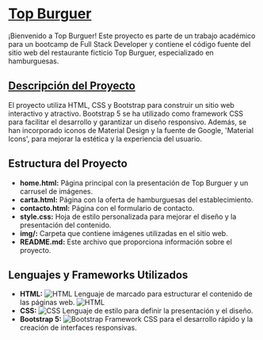 # <ins>Top Burguer</ins>

¡Bienvenido a Top Burguer! Este proyecto es parte de un trabajo académico para un bootcamp de Full Stack Developer y contiene el código fuente del sitio web del restaurante ficticio Top Burguer, especializado en hamburguesas.

## <ins> Descripción del Proyecto</ins>

El proyecto utiliza HTML, CSS y Bootstrap para construir un sitio web interactivo y atractivo. Bootstrap 5 se ha utilizado como framework CSS para facilitar el desarrollo y garantizar un diseño responsivo. Además, se han incorporado iconos de Material Design y la fuente de Google, 'Material Icons', para mejorar la estética y la experiencia del usuario.

## Estructura del Proyecto

- **home.html:** Página principal con la presentación de Top Burguer y un carrusel de imágenes.
- **carta.html:** Página con la oferta de hamburguesas del establecimiento.
- **contacto.html:** Página con el formulario de contacto.
- **style.css:** Hoja de estilo personalizada para mejorar el diseño y la presentación del contenido.
- **img/:** Carpeta que contiene imágenes utilizadas en el sitio web.
- **README.md:** Este archivo que proporciona información sobre el proyecto.

## Lenguajes y Frameworks Utilizados

- **HTML:** ![HTML](https://img.shields.io/badge/HTML-5-orange) Lenguaje de marcado para estructurar el contenido de las páginas web. ![HTML](https://camo.githubusercontent.com/166a4aef0c3e07286bb0fc1c5422b16a783de5a17bcd506d215b6dcb110b2d5e/68747470733a2f2f6861636b6d642e696f2f5f75706c6f6164732f534a753374666f50542e706e67)
- **CSS:** ![CSS](https://img.shields.io/badge/CSS-3-blue) Lenguaje de estilo para definir la presentación y el diseño.
- **Bootstrap 5:** ![Bootstrap](https://img.shields.io/badge/Bootstrap-5-purple) Framework CSS para el desarrollo rápido y la creación de interfaces responsivas.
